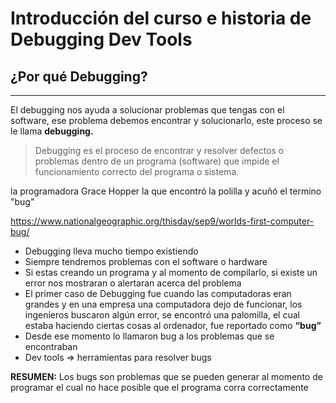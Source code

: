 # Introducción del curso e historia de Debugging Dev Tools

## ¿Por qué Debugging?

---

El debugging nos ayuda a solucionar problemas que tengas con el software, ese problema debemos encontrar y solucionarlo, este proceso se le llama **debugging.**

> Debugging es el proceso de encontrar y resolver defectos o problemas dentro de un programa (software) que impide el funcionamiento correcto del programa o sistema.


la programadora Grace Hopper la que encontró la polilla y acuñó el termino "bug"

https://www.nationalgeographic.org/thisday/sep9/worlds-first-computer-bug/


-   Debugging lleva mucho tiempo existiendo
-   Siempre tendremos problemas con el software o hardware
-   Si estas creando un programa y al momento de compilarlo, si existe un error nos mostraran o alertaran acerca del problema
-   El primer caso de Debugging fue cuando las computadoras eran grandes y en una empresa una computadora dejo de funcionar, los ingenieros buscaron algún error, se encontró una palomilla, el cual estaba haciendo ciertas cosas al ordenador, fue reportado como **“bug”**
-   Desde ese momento lo llamaron bug a los problemas que se encontraban
-   Dev tools ⇒ herramientas para resolver bugs

**RESUMEN:** Los bugs son problemas que se pueden generar al momento de programar el cual no hace posible que el programa corra correctamente